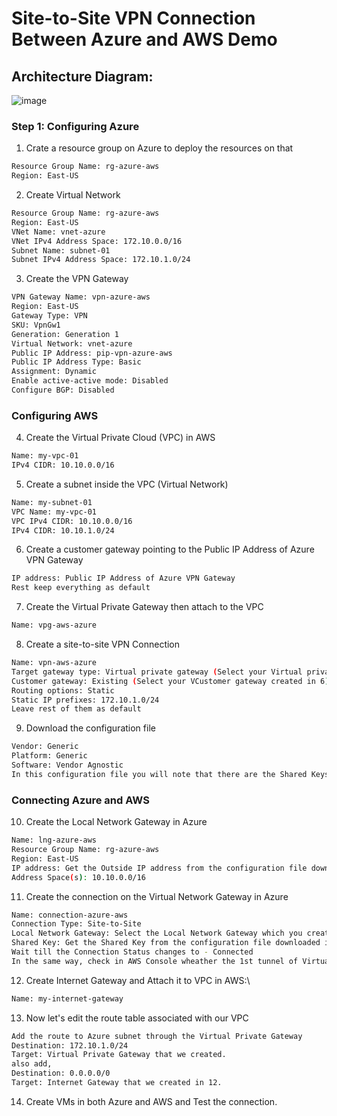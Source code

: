 # Site-to-Site VPN Connection Between Azure and AWS Demo

## Architecture Diagram:

![image](https://github.com/omi201/Cloud/assets/69665129/019ca5d4-6193-4942-a055-7b5a95463ff8)


### Step 1: Configuring Azure
 1. Crate a resource group on Azure to deploy the resources on that
 ```bash
 Resource Group Name: rg-azure-aws
 Region: East-US
 ```
 2. Create Virtual Network
 ```bash
 Resource Group Name: rg-azure-aws
 Region: East-US
 VNet Name: vnet-azure
 VNet IPv4 Address Space: 172.10.0.0/16
 Subnet Name: subnet-01
 Subnet IPv4 Address Space: 172.10.1.0/24
 ```
 3. Create the VPN Gateway
 ```bash
 VPN Gateway Name: vpn-azure-aws
 Region: East-US
 Gateway Type: VPN
 SKU: VpnGw1
 Generation: Generation 1
 Virtual Network: vnet-azure
 Public IP Address: pip-vpn-azure-aws
 Public IP Address Type: Basic
 Assignment: Dynamic
 Enable active-active mode: Disabled
 Configure BGP: Disabled
 ```
### Configuring AWS
 4. Create the Virtual Private Cloud (VPC) in AWS
 ```bash
 Name: my-vpc-01
 IPv4 CIDR: 10.10.0.0/16
 ```
 5. Create a subnet inside the VPC (Virtual Network)
 ```bash
 Name: my-subnet-01
 VPC Name: my-vpc-01
 VPC IPv4 CIDR: 10.10.0.0/16
 IPv4 CIDR: 10.10.1.0/24
 ```
 6. Create a customer gateway pointing to the Public IP Address of Azure VPN Gateway
 ```bash
 IP address: Public IP Address of Azure VPN Gateway
 Rest keep everything as default
 ```
 7. Create the Virtual Private Gateway then attach to the VPC
 ```bash
 Name: vpg-aws-azure
 ```
 8. Create a site-to-site VPN Connection
 ```bash
 Name: vpn-aws-azure
 Target gateway type: Virtual private gateway (Select your Virtual private gateway created in 7)
 Customer gateway: Existing (Select your VCustomer gateway created in 6)
 Routing options: Static
 Static IP prefixes: 172.10.1.0/24
 Leave rest of them as default
 ```
 9. Download the configuration file
 ```bash
 Vendor: Generic
 Platform: Generic
 Software: Vendor Agnostic
 In this configuration file you will note that there are the Shared Keys and the Public Ip Address for each of one of the two IPSec tunnels created by AWS.
 ```
### Connecting Azure and AWS
 
 10. Create the Local Network Gateway in Azure
 ```bash
 Name: lng-azure-aws
 Resource Group Name: rg-azure-aws
 Region: East-US
 IP address: Get the Outside IP address from the configuration file downloaded in 9.
 Address Space(s): 10.10.0.0/16
 ```
 11. Create the connection on the Virtual Network Gateway in Azure
 ```bash
 Name: connection-azure-aws
 Connection Type: Site-to-Site
 Local Network Gateway: Select the Local Network Gateway which you created in 10.
 Shared Key: Get the Shared Key from the configuration file downloaded in 9.
 Wait till the Connection Status changes to - Connected
 In the same way, check in AWS Console wheather the 1st tunnel of Virtual Private Gateway UP.
 ```
 12. Create Internet Gateway and Attach it to VPC in AWS:\
 ```bash
 Name: my-internet-gateway
 ```
 13. Now let's edit the route table associated with our VPC
 ```bash
 Add the route to Azure subnet through the Virtual Private Gateway
 Destination: 172.10.1.0/24
 Target: Virtual Private Gateway that we created.
 also add,
 Destination: 0.0.0.0/0
 Target: Internet Gateway that we created in 12.
 ```
14. Create VMs in both Azure and AWS and Test the connection.
